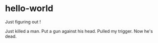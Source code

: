 # hello-world

Just figuring out !

Just killed a man. Put a gun against his head. Pulled my trigger. 
Now he's dead.
